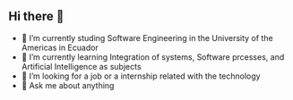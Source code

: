 ## Hi there 👋

- 🔭 I’m currently studing Software Engineering in the University of the Americas in Ecuador
- 🌱 I’m currently learning Integration of systems, Software prcesses, and Artificial Intelligence as subjects
- 👯 I’m looking for a job or a internship related with the technology 
- 💬 Ask me about anything
